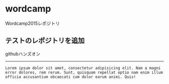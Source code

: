 # wordcamp
Wordcamp2015レポジトリ  

## テストのレポジトリを追加
githubハンズオン  

***

  `Lorem ipsum dolor sit amet, consectetur adipisicing elit. Nam a magni error dolores, rem rerum. Sunt, quisquam repellat optio nam enim illum officia accusantium obcaecati cum dolor earum animi. Quis!`
